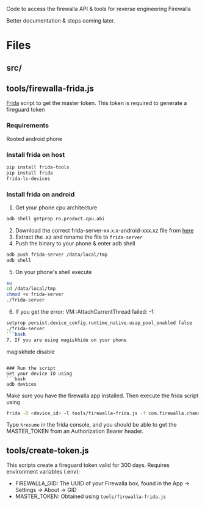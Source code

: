 Code to access the firewalla API & tools for reverse engineering Firewalla

Better documentation & steps coming later.


# Files
## src/

## tools/firewalla-frida.js
[Frida](https://github.com/frida/frida) script to get the master token.
This token is required to generate a fireguard token
### Requirements
Rooted android phone

### Install frida on host
```bash
pip install frida-tools
pip install frida
frida-ls-devices
```

### Install frida on android
1. Get your phone cpu architecture
```bash
adb shell getprop ro.product.cpu.abi
```
2. Download the correct frida-server-xx.x.x-android-xxx.xz file from [here](https://github.com/frida/frida/releases)
3. Extract the .xz and rename the file to `frida-server`
4. Push the binary to your phone & enter adb shell
```bash
adb push frida-server /data/local/tmp
adb shell
```
5. On your phone's shell execute
```bash
su
cd /data/local/tmp
chmod +x frida-server
./frida-server
```
6. If you get the error: VM::AttachCurrentThread failed: -1:
```bash
setprop persist.device_config.runtime_native.usap_pool_enabled false
./frida-server
```bash
7. If you are using magiskhide on your phone
```
magiskhide disable
```

### Run the script
Get your device ID using
```bash
adb devices
```
Make sure you have the firewalla app installed.
Then execute the frida script using
```bash
frida -D <device_id> -l tools/firewalla-frida.js -f com.firewalla.chancellor
```
Type `%resume` in the frida console, and you should be able to get the MASTER_TOKEN from an Authorization Bearer header.

## tools/create-token.js
This scripts create a fireguard token valid for 300 days.
Requires environment variables (.env):
- FIREWALLA_GID: The UUID of your Firewalla box, found in the App -> Settings -> About -> GID
- MASTER_TOKEN: Obtained using `tools/firewalla-frida.js`